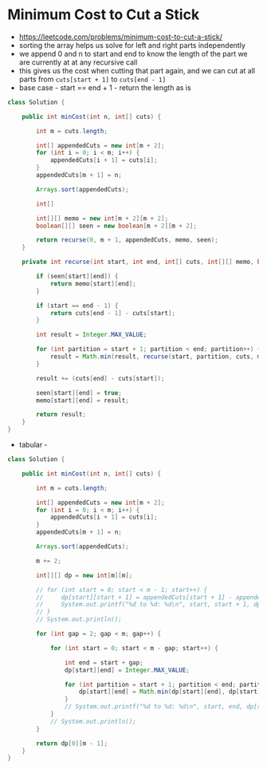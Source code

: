 # Minimum Cost to Cut a Stick

- https://leetcode.com/problems/minimum-cost-to-cut-a-stick/
- sorting the array helps us solve for left and right parts independently
- we append 0 and n to start and end to know the length of the part we are currently at at any recursive call
- this gives us the cost when cutting that part again, and we can cut at all parts from `cuts[start + 1]` to `cuts[end - 1]`
- base case - start == end + 1 - return the length as is

```java
class Solution {

    public int minCost(int n, int[] cuts) {

        int m = cuts.length;

        int[] appendedCuts = new int[m + 2];
        for (int i = 0; i < m; i++) {
            appendedCuts[i + 1] = cuts[i];
        }
        appendedCuts[m + 1] = n;

        Arrays.sort(appendedCuts);

        int[]

        int[][] memo = new int[m + 2][m + 2];
        boolean[][] seen = new boolean[m + 2][m + 2];

        return recurse(0, m + 1, appendedCuts, memo, seen);
    }

    private int recurse(int start, int end, int[] cuts, int[][] memo, boolean[][] seen) {

        if (seen[start][end]) {
            return memo[start][end];
        }

        if (start == end - 1) {
            return cuts[end - 1] - cuts[start];
        }

        int result = Integer.MAX_VALUE;

        for (int partition = start + 1; partition < end; partition++) {
            result = Math.min(result, recurse(start, partition, cuts, memo, seen) + recurse(partition, end, cuts, memo, seen));
        }

        result += (cuts[end] - cuts[start]);

        seen[start][end] = true;
        memo[start][end] = result;

        return result;
    }
}
```

- tabular - 

```java
class Solution {

    public int minCost(int n, int[] cuts) {

        int m = cuts.length;

        int[] appendedCuts = new int[m + 2];
        for (int i = 0; i < m; i++) {
            appendedCuts[i + 1] = cuts[i];
        }
        appendedCuts[m + 1] = n;

        Arrays.sort(appendedCuts);

        m += 2;

        int[][] dp = new int[m][m];

        // for (int start = 0; start < m - 1; start++) {
        //     dp[start][start + 1] = appendedCuts[start + 1] - appendedCuts[start];
        //     System.out.printf("%d to %d: %d\n", start, start + 1, dp[start][start + 1]);
        // }
        // System.out.println();

        for (int gap = 2; gap < m; gap++) {

            for (int start = 0; start < m - gap; start++) {

                int end = start + gap;
                dp[start][end] = Integer.MAX_VALUE;

                for (int partition = start + 1; partition < end; partition++) {
                    dp[start][end] = Math.min(dp[start][end], dp[start][partition] + dp[partition][end] + appendedCuts[end] - appendedCuts[start]);
                }
                // System.out.printf("%d to %d: %d\n", start, end, dp[start][end]);
            }
            // System.out.println();
        }

        return dp[0][m - 1];
    }
}
```
